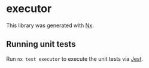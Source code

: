 # executor

This library was generated with [Nx](https://nx.dev).

## Running unit tests

Run `nx test executor` to execute the unit tests via [Jest](https://jestjs.io).
